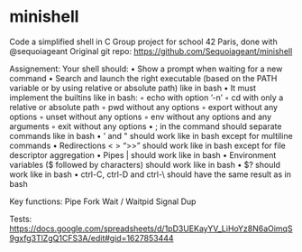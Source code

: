 # minishell
Code a simplified shell in C
Group project for school 42 Paris, done with @sequoiageant
Original git repo: https://github.com/Sequoiageant/minishell

Assignement:
Your shell should:
• Show a prompt when waiting for a new command
• Search and launch the right executable (based on the PATH variable or by using
relative or absolute path) like in bash
• It must implement the builtins like in bash:
◦ echo with option ’-n’
◦ cd with only a relative or absolute path
◦ pwd without any options
◦ export without any options
◦ unset without any options
◦ env without any options and any arguments
◦ exit without any options
• ; in the command should separate commands like in bash
• ’ and " should work like in bash except for multiline commands
• Redirections < > “>>” should work like in bash except for file descriptor aggregation
• Pipes | should work like in bash
• Environment variables ($ followed by characters) should work like in bash
• $? should work like in bash
• ctrl-C, ctrl-D and ctrl-\ should have the same result as in bash

Key functions:
Pipe
Fork
Wait / Waitpid
Signal
Dup

Tests:
https://docs.google.com/spreadsheets/d/1pD3UEKayYV_LiHoYz8N6aOimqS9gxfg3TlZgQ1CFS3A/edit#gid=1627853444